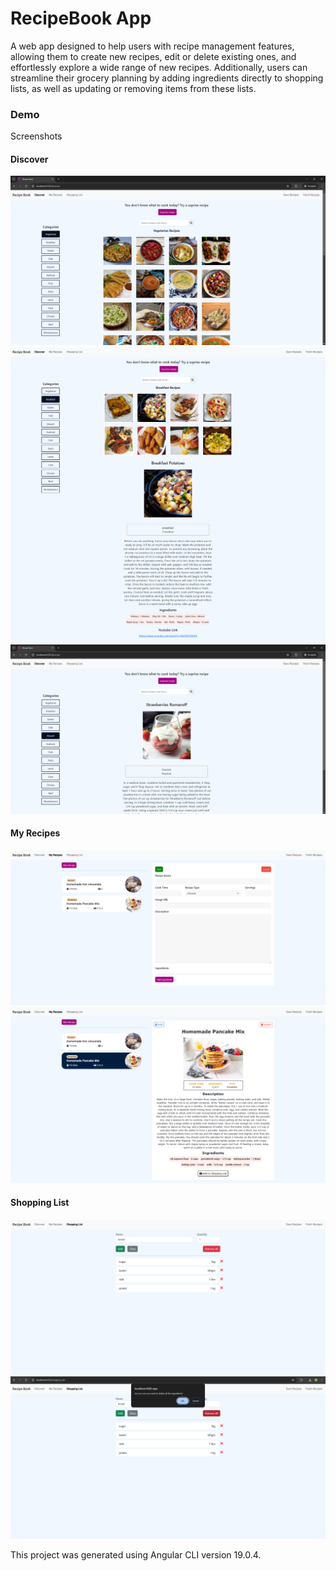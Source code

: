 # RecipeBook App

A web app designed to help users with recipe management features, allowing them to create new recipes, edit or delete existing ones, and effortlessly explore a wide range of new recipes. Additionally, users can streamline their grocery planning by adding ingredients directly to shopping lists, as well as updating or removing items from these lists.

### Demo

Screenshots

#### Discover

![Find new recipes based on category](./screenshots/discover-default.png)
![Find new recipes with details](./screenshots/discover-full-page.png)
![Get Surprise recipe](./screenshots/discover-suprise.png)

#### My Recipes

![New Recipe](./screenshots/recipe-form.png)
![Recipe Detail](./screenshots/recipes-list.png)

#### Shopping List

![Shopping List](./screenshots/add-sl.png)
![Shopping List](./screenshots/remove-all-sl.png)

This project was generated using Angular CLI version 19.0.4.
